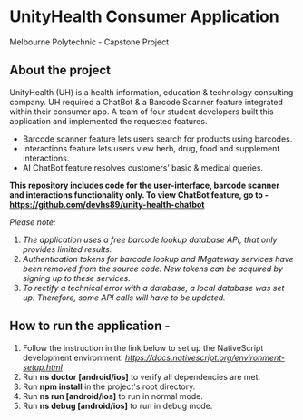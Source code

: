 # UnityHealth Consumer Application
Melbourne Polytechnic - Capstone Project
## About the project
UnityHealth (UH) is a health information, education & technology consulting company. UH required a ChatBot & a Barcode Scanner feature integrated within their consumer app.
A team of four student developers built this application and implemented the requested features.
- Barcode scanner feature lets users search for products using barcodes.
- Interactions feature lets users view herb, drug, food and supplement interactions.
- AI ChatBot feature resolves customers’ basic & medical queries.

**This repository includes code for the user-interface, barcode scanner and interactions functionality only. To view ChatBot feature, go to - https://github.com/devhs89/unity-health-chatbot**

*Please note:*
1. *The application uses a free barcode lookup database API, that only provides limited results.*
2. *Authentication tokens for barcode lookup and IMgateway services have been removed from the source code. New tokens can be acquired by signing up to these services.*
3. *To rectify a technical error with a database, a local database was set up. Therefore, some API calls will have to be updated.*

## How to run the application -
1. Follow the instruction in the link below to set up the NativeScript development environment.
*https://docs.nativescript.org/environment-setup.html*
2. Run **ns doctor [android/ios]** to verify all dependencies are met.
3. Run **npm install** in the project's root directory.
4. Run **ns run [android/ios]** to run in normal mode.
5. Run **ns debug [android/ios]** to run in debug mode.
